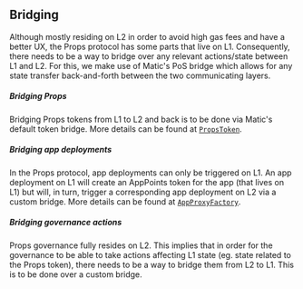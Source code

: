 ## Bridging

Although mostly residing on L2 in order to avoid high gas fees and have a better UX, the Props protocol has some parts that live on L1. Consequently, there needs to be a way to bridge over any relevant actions/state between L1 and L2. For this, we make use of Matic's PoS bridge which allows for any state transfer back-and-forth between the two communicating layers.

##### Bridging Props

Bridging Props tokens from L1 to L2 and back is to be done via Matic's default token bridge. More details can be found at [`PropsToken`](./PropsToken.md).

##### Bridging app deployments

In the Props protocol, app deployments can only be triggered on L1. An app deployment on L1 will create an AppPoints token for the app (that lives on L1) but will, in turn, trigger a corresponding app deployment on L2 via a custom bridge. More details can be found at [`AppProxyFactory`](./AppProxyFactory.md).

##### Bridging governance actions

Props governance fully resides on L2. This implies that in order for the governance to be able to take actions affecting L1 state (eg. state related to the Props token), there needs to be a way to bridge them from L2 to L1. This is to be done over a custom bridge.
